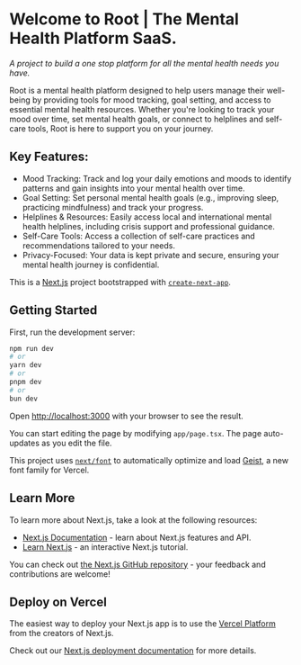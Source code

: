 # Welcome to Root | The Mental Health Platform  SaaS. 

*A project to build a one stop platform for all the mental health needs you have.*

Root is a mental health platform designed to help users manage their well-being by providing tools for mood tracking, goal setting, and access to essential mental health resources. Whether you're looking to track your mood over time, set mental health goals, or connect to helplines and self-care tools, Root is here to support you on your journey.

## Key Features:
 - Mood Tracking: Track and log your daily emotions and moods to identify patterns and gain insights into your mental health over time.
 - Goal Setting: Set personal mental health goals (e.g., improving sleep, practicing mindfulness) and track your progress.
 - Helplines & Resources: Easily access local and international mental health helplines, including crisis support and professional guidance.
 - Self-Care Tools: Access a collection of self-care practices and recommendations tailored to your needs.
 - Privacy-Focused: Your data is kept private and secure, ensuring your mental health journey is confidential.

This is a [Next.js](https://nextjs.org) project bootstrapped with [`create-next-app`](https://nextjs.org/docs/app/api-reference/cli/create-next-app).

## Getting Started

First, run the development server:

```bash
npm run dev
# or
yarn dev
# or
pnpm dev
# or
bun dev
```

Open [http://localhost:3000](http://localhost:3000) with your browser to see the result.

You can start editing the page by modifying `app/page.tsx`. The page auto-updates as you edit the file.

This project uses [`next/font`](https://nextjs.org/docs/app/building-your-application/optimizing/fonts) to automatically optimize and load [Geist](https://vercel.com/font), a new font family for Vercel.

## Learn More

To learn more about Next.js, take a look at the following resources:

- [Next.js Documentation](https://nextjs.org/docs) - learn about Next.js features and API.
- [Learn Next.js](https://nextjs.org/learn) - an interactive Next.js tutorial.

You can check out [the Next.js GitHub repository](https://github.com/vercel/next.js) - your feedback and contributions are welcome!

## Deploy on Vercel

The easiest way to deploy your Next.js app is to use the [Vercel Platform](https://vercel.com/new?utm_medium=default-template&filter=next.js&utm_source=create-next-app&utm_campaign=create-next-app-readme) from the creators of Next.js.

Check out our [Next.js deployment documentation](https://nextjs.org/docs/app/building-your-application/deploying) for more details.
